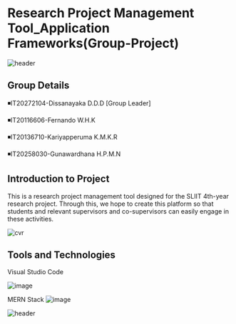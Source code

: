 # Research Project Management Tool_Application Frameworks(Group-Project)


![header](https://capsule-render.vercel.app/api?type=waving&color=0:4ee2f2,100:0b4f8f&height=250&section=header&text=Research%20Project%20Management%20Tool💻&fontSize=40&render&animation=fadeIn&fontAlignY=35)

## Group Details

◾️IT20272104-Dissanayaka D.D.D [Group Leader]

◾️IT20116606-Fernando W.H.K

◾️IT20136710-Kariyapperuma K.M.K.R 

◾️IT20258030-Gunawardhana H.P.M.N

## Introduction to Project

This is a research project management tool designed for the SLIIT 4th-year research project. Through this, we hope to create this platform so that students and relevant supervisors and co-supervisors can easily engage in these activities.

![cvr](https://user-images.githubusercontent.com/71486601/171588964-4ae88799-5fb0-40fd-9d2b-3e43b6d233c6.jpg)

## Tools and Technologies

Visual Studio Code

![image](https://user-images.githubusercontent.com/71486601/171587945-b5e1b381-ca72-4219-b0cb-82e952795641.png)

MERN Stack
![image](https://user-images.githubusercontent.com/71486601/171588121-4fd87c45-342b-4d68-aba8-f0250faf18e8.png)

![header](https://capsule-render.vercel.app/api?type=waving&color=0:4ee2f2,100:0b4f8f&height=250&section=footer&text=Good%20Bye🙋‍♀️&fontSize=40&render&animation=fadeIn&fontAlignY=65)



